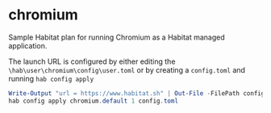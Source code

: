 # chromium

Sample Habitat plan for running Chromium as a Habitat managed application.

The launch URL is configured by either editing the `\hab\user\chromium\config\user.toml` or by creating a `config.toml` and running `hab config apply`

``` PowerShell
Write-Output "url = https://www.habitat.sh" | Out-File -FilePath config.toml -Encoding UTF8
hab config apply chromium.default 1 config.toml
```
